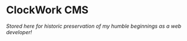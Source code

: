 # ClockWork CMS

*Stored here for historic preservation of my humble beginnings as a web developer!*
